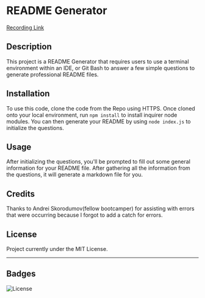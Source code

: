 # README Generator
[Recording Link](https://app.castify.com/view/93c084c3-ce83-4ac5-b76f-6ad451ff3df3)

## Description

This project is a README Generator that requires users to use a terminal environment within an IDE, or Git Bash to answer a few simple questions to generate professional README files.

## Installation

To use this code, clone the code from the Repo using HTTPS. Once cloned onto your local environment, run `npm install` to install inquirer node modules. You can then generate your README by using `node index.js` to initialize the questions.

## Usage

After initializing the questions, you'll be prompted to fill out some general information for your README file. After gathering all the information from the questions, it will generate a markdown file for you.

## Credits

Thanks to Andrei Skorodumov(fellow bootcamper) for assisting with errors that were occurring because I forgot to add a catch for errors.

## License

Project currently under the MIT License.

---

## Badges

![License](https://img.shields.io/badge/License-MIT-black.svg)
